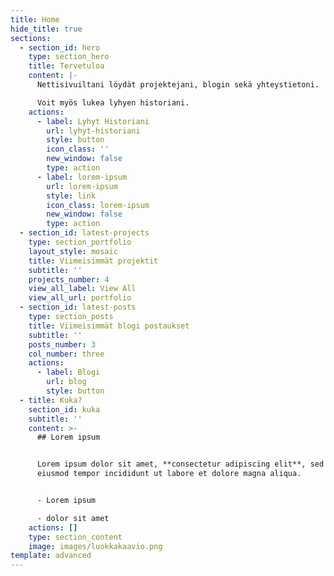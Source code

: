 ```yaml
---
title: Home
hide_title: true
sections:
  - section_id: hero
    type: section_hero
    title: Tervetuloa
    content: |-
      Nettisivuiltani löydät projektejani, blogin sekä yhteystietoni.

      Voit myös lukea lyhyen historiani.
    actions:
      - label: Lyhyt Historiani
        url: lyhyt-historiani
        style: button
        icon_class: ''
        new_window: false
        type: action
      - label: lorem-ipsum
        url: lorem-ipsum
        style: link
        icon_class: lorem-ipsum
        new_window: false
        type: action
  - section_id: latest-projects
    type: section_portfolio
    layout_style: mosaic
    title: Viimeisimmät projektit
    subtitle: ''
    projects_number: 4
    view_all_label: View All
    view_all_url: portfolio
  - section_id: latest-posts
    type: section_posts
    title: Viimeisimmät blogi postaukset
    subtitle: ''
    posts_number: 3
    col_number: three
    actions:
      - label: Blogi
        url: blog
        style: button
  - title: Kuka?
    section_id: kuka
    subtitle: ''
    content: >-
      ## Lorem ipsum


      Lorem ipsum dolor sit amet, **consectetur adipiscing elit**, sed do
      eiusmod tempor incididunt ut labore et dolore magna aliqua.


      - Lorem ipsum

      - dolor sit amet
    actions: []
    type: section_content
    image: images/luokkakaavio.png
template: advanced
---
```

